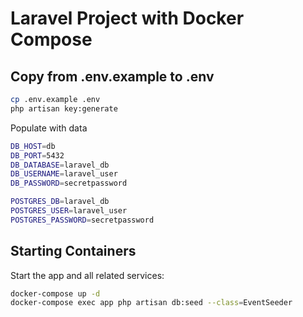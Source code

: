 # Laravel Project with Docker Compose

## Copy from .env.example to .env

```bash
cp .env.example .env
php artisan key:generate

```

Populate with data

```bash
DB_HOST=db
DB_PORT=5432
DB_DATABASE=laravel_db
DB_USERNAME=laravel_user
DB_PASSWORD=secretpassword

POSTGRES_DB=laravel_db
POSTGRES_USER=laravel_user
POSTGRES_PASSWORD=secretpassword

```

## Starting Containers

Start the app and all related services:

```bash
docker-compose up -d
docker-compose exec app php artisan db:seed --class=EventSeeder
```
